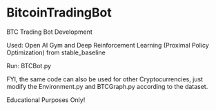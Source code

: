 # BitcoinTradingBot
BTC Trading Bot Development

Used: Open AI Gym and Deep Reinforcement Learning (Proximal Policy Optimization) from stable_baseline

Run: BTCBot.py

FYI, the same code can also be used for other Cryptocurrencies, just modify the Environment.py and BTCGraph.py according to the dataset.

Educational Purposes Only!
